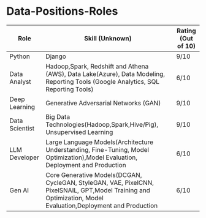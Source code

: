 # Data-Positions-Roles

| **Role**        | **Skill (Unknown)**   | **Rating (Out of 10)** |
|-----------------|-----------------------|------------------------|
| Python  | Django   | 9/10                   |
| Data Analyst | Hadoop,Spark, Redshift and Athena (AWS), Data Lake(Azure),  Data Modeling, Reporting Tools (Google Analytics, SQL Reporting Tools)| 6/10   | 
| Deep Learning | Generative Adversarial Networks (GAN)  | 9/10                   |  
| Data Scientist   |  Big Data Technologies(Hadoop,Spark,Hive/Pig), Unsupervised Learning | 9/10   | 
| LLM Developer    | Large Language Models(Architecture Understanding, Fine-Tuning, Model Optimization),Model Evaluation, Deployment and Production | 6/10     | 
| Gen AI  | Core Generative Models(DCGAN, CycleGAN, StyleGAN, VAE, PixelCNN, PixelSNAIL, GPT,Model Training and Optimization, Model Evaluation,Deployment and Production | 6/10 | 

